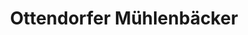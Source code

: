 ---
title: "Ottendorfer Mühlenbäcker"
url: /schwepnitz/ottendorfer-muehlenbaecker/
shop: Bäckerei
---